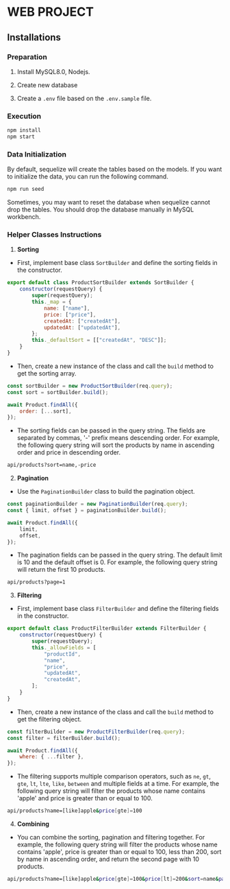# WEB PROJECT

## Installations

### Preparation

1. Install MySQL8.0, Nodejs.

2. Create new database

3. Create a `.env` file based on the `.env.sample` file.

### Execution

```bash
npm install
npm start
```

### Data Initialization

By default, sequelize will create the tables based on the models. If you want to initialize the data, you can run the following command.

```bash
npm run seed
```

Sometimes, you may want to reset the database when sequelize cannot drop the tables. You should drop the database manually in MySQL workbench.

### Helper Classes Instructions

1. **Sorting**

-   First, implement base class `SortBuilder` and define the sorting fields in the constructor.

```javascript
export default class ProductSortBuilder extends SortBuilder {
    constructor(requestQuery) {
        super(requestQuery);
        this._map = {
            name: ["name"],
            price: ["price"],
            createdAt: ["createdAt"],
            updatedAt: ["updatedAt"],
        };
        this._defaultSort = [["createdAt", "DESC"]];
    }
}
```

-   Then, create a new instance of the class and call the `build` method to get the sorting array.

```javascript
const sortBuilder = new ProductSortBuilder(req.query);
const sort = sortBuilder.build();

await Product.findAll({
    order: [...sort],
});
```

-   The sorting fields can be passed in the query string. The fields are separated by commas, '-' prefix means descending order. For example, the following query string will sort the products by name in ascending order and price in descending order.

```bash
api/products?sort=name,-price
```

2. **Pagination**

-   Use the `PaginationBuilder` class to build the pagination object.

```javascript
const paginationBuilder = new PaginationBuilder(req.query);
const { limit, offset } = paginationBuilder.build();

await Product.findAll({
    limit,
    offset,
});
```

-   The pagination fields can be passed in the query string. The default limit is 10 and the default offset is 0. For example, the following query string will return the first 10 products.

```bash
api/products?page=1
```

3. **Filtering**

-   First, implement base class `FilterBuilder` and define the filtering fields in the constructor.

```javascript
export default class ProductFilterBuilder extends FilterBuilder {
    constructor(requestQuery) {
        super(requestQuery);
        this._allowFields = [
            "productId",
            "name",
            "price",
            "updatedAt",
            "createdAt",
        ];
    }
}
```

-   Then, create a new instance of the class and call the `build` method to get the filtering object.

```javascript
const filterBuilder = new ProductFilterBuilder(req.query);
const filter = filterBuilder.build();

await Product.findAll({
    where: { ...filter },
});
```

-   The filtering supports multiple comparison operators, such as `ne`, `gt`, `gte`, `lt`, `lte`, `like`, `between` and multiple fields at a time. For example, the following query string will filter the products whose name contains 'apple' and price is greater than or equal to 100.

```bash
api/products?name=[like]apple&price[gte]=100
```

4. **Combining**

-   You can combine the sorting, pagination and filtering together. For example, the following query string will filter the products whose name contains 'apple', price is greater than or equal to 100, less than 200, sort by name in ascending order, and return the second page with 10 products.

```bash
api/products?name=[like]apple&price[gte]=100&price[lt]=200&sort=name&page=2&size=10
```
